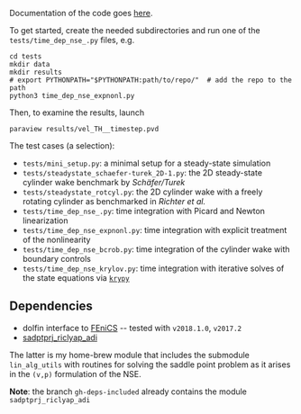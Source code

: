 Documentation of the code goes [here](http://dolfin-navier-scipy.readthedocs.org/en/latest/index.html).


To get started, create the needed subdirectories and run one of the `tests/time_dep_nse_.py` files, e.g.

```
cd tests
mkdir data
mkdir results
# export PYTHONPATH="$PYTHONPATH:path/to/repo/"  # add the repo to the path
python3 time_dep_nse_expnonl.py
```

Then, to examine the results, launch
```
paraview results/vel_TH__timestep.pvd
```

The test cases (a selection):

 * `tests/mini_setup.py`: a minimal setup for a steady-state simulation
 * `tests/steadystate_schaefer-turek_2D-1.py`: the 2D steady-state cylinder wake benchmark by *Sch&auml;fer/Turek*
 * `tests/steadystate_rotcyl.py`: the 2D cylinder wake with a freely rotating cylinder as benchmarked in *Richter et al.*
 * `tests/time_dep_nse_.py`: time integration with Picard and Newton linearization
 * `tests/time_dep_nse_expnonl.py`: time integration with explicit treatment of the nonlinearity
 * `tests/time_dep_nse_bcrob.py`: time integration of the cylinder wake with boundary controls
 * `tests/time_dep_nse_krylov.py`: time integration with iterative solves of the state equations via [`krypy`](hellooo)

Dependencies
---

 * dolfin interface to [FEniCS](https://fenicsproject.org/) -- tested with `v2018.1.0`, `v2017.2` 
 * [sadptprj_riclyap_adi](https://github.com/highlando/sadptprj_riclyap_adi)

The latter is my home-brew module that includes the submodule `lin_alg_utils` with routines for solving the saddle point problem as it arises in the `(v,p)` formulation of the NSE. 

**Note**: the branch `gh-deps-included` already contains the module `sadptprj_riclyap_adi`
